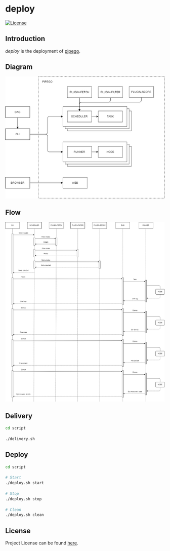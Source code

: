 # deploy

[![License](https://img.shields.io/github/license/pipego/deploy.svg)](https://github.com/pipego/deploy/blob/main/LICENSE)



## Introduction

*deploy* is the deployment of [pipego](https://github.com/pipego).



## Diagram

![diagram](diagram.png)



## Flow

![flow](flow.png)



## Delivery

```bash
cd script

./delivery.sh
```



## Deploy

```bash
cd script

# Start
./deploy.sh start

# Stop
./deploy.sh stop

# Clean
./deploy.sh clean
```



## License

Project License can be found [here](LICENSE).
